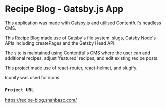 # Recipe Blog - Gatsby.js App

This application was made with Gatsby.js and utilised Contentful's headless CMS.

This Recipe Blog made use of Gatsby's file system, slugs, Gatsby Node's APIs including createPages and the Gatsby Head API.

The site is maintained using Contentful's CMS where the user can add additional recipes, adjust 'featured' recipes, and edit existing recipe posts.

This project made use of react-router, react-helmet, and slugify.

Iconify was used for icons.

### `Project URL`

https://recipe-blog.shahbazc.com/
